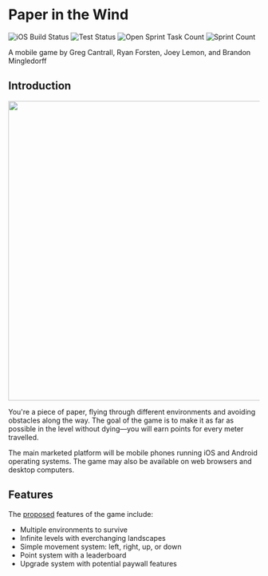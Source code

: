 # Paper in the Wind

![iOS Build Status](https://img.shields.io/github/workflow/status/CS340-21/PaperintheWind/iOS%20Build?label=iOS%20Build&logo=github)
![Test Status](https://img.shields.io/github/workflow/status/CS340-21/PaperintheWind/Tests?label=Tests&logo=github)
![Open Sprint Task Count](https://img.shields.io/github/issues-raw/CS340-21/PaperintheWind?color=24a0ed&label=Open%20Sprint%20Tasks&logo=github)
![Sprint Count](https://img.shields.io/github/milestones/open/CS340-21/PaperintheWind?color=24a0ed&label=Remaining%20Sprints&logo=github)

A mobile game by Greg Cantrall, Ryan Forsten, Joey Lemon, and Brandon Mingledorff

## Introduction

<p align="center"><img src="https://i.imgur.com/xnjWKBv.png" width="600" /></p>

You're a piece of paper, flying through different environments and avoiding obstacles along the way. 
The goal of the game is to make it as far as possible in the level without dying—you will earn points for every meter travelled.

The main marketed platform will be mobile phones running iOS and Android operating systems. The game may also be available on web browsers and desktop computers. 

## Features

The [proposed](https://github.com/CS340-21/PaperintheWind/blob/master/Proposal.md) features of the game include:
- Multiple environments to survive
- Infinite levels with everchanging landscapes
- Simple movement system: left, right, up, or down
- Point system with a leaderboard
- Upgrade system with potential paywall features
